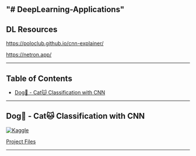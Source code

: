 "# DeepLearning-Applications" 
---
## DL Resources

https://poloclub.github.io/cnn-explainer/ 

https://netron.app/

---

## Table of Contents
- [Dog🐶 - Cat🐱 Classification with CNN](#dog---cat-classification-with-cnn)

---
## Dog🐶 - Cat🐱 Classification with CNN
[![Kaggle](https://img.shields.io/badge/Kaggle-Dataset-blue?logo=kaggle)](https://www.kaggle.com/datasets/tongpython/cat-and-dog/data)

[Project Files](https://github.com/havva-nur-ezginci/DeepLearning-Applications/tree/main/1-CNN-Dogs-and-Cats-Classification) 


---
